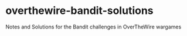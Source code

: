 # overthewire-bandit-solutions
Notes and Solutions for the Bandit challenges in OverTheWire wargames
